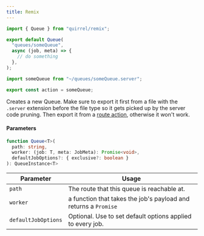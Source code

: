 ```yaml
---
title: Remix
---
```


```ts title="app/queues/someQueue.server.ts"
import { Queue } from "quirrel/remix";

export default Queue(
  "queues/someQueue",
  async (job, meta) => {
    // do something
  },
);
```

```ts title="app/routes/queues/someQueue.ts"
import someQueue from "~/queues/someQueue.server";

export const action = someQueue;
```

Creates a new Queue.
Make sure to export it first from a file with the `.server` extension before the file type so it gets picked up by the server code pruning.
Then export it from a [route action](https://remix.run/docs/en/v1/api/conventions#action), otherwise it won't work.

#### Parameters

```ts
function Queue<T>(
  path: string,
  worker: (job: T, meta: JobMeta): Promise<void>,
  defaultJobOptions?: { exclusive?: boolean }
): QueueInstance<T>
```

| Parameter           | Usage                                                           |
| ------------------- | --------------------------------------------------------------- |
| `path`              | The route that this queue is reachable at.                      |
| `worker`            | a function that takes the job's payload and returns a `Promise` |
| `defaultJobOptions` | Optional. Use to set default options applied to every job.      |
